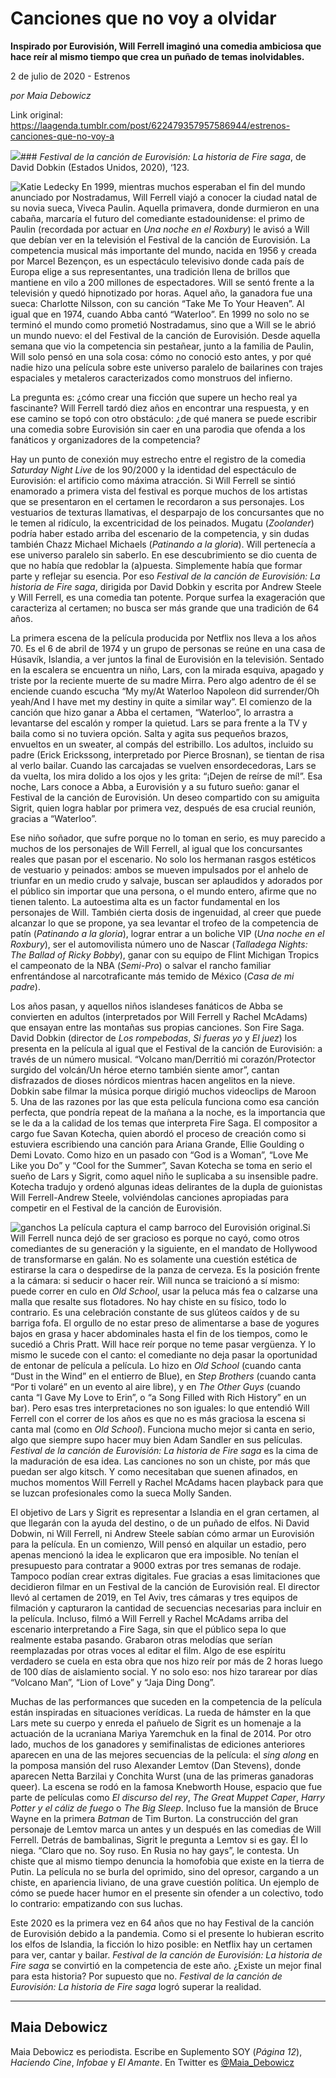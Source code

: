 # Canciones que no voy a olvidar

**Inspirado por Eurovisión, Will Ferrell imaginó una comedia ambiciosa que hace reír al mismo tiempo que crea un puñado de temas inolvidables.**

2 de julio de 2020 - Estrenos

_por Maia Debowicz_

Link original: https://laagenda.tumblr.com/post/622479357957586944/estrenos-canciones-que-no-voy-a

![](https://64.media.tumblr.com/b9e777239de15de687b086e80656d035/b229a0c0110dc9fb-ab/s500x750/1672612dc16cc645ce7f0f65b8561ca117387c1b.jpg)### *Festival de la canción de Eurovisión: La historia de Fire saga*, de David Dobkin (Estados Unidos, 2020), ‘123.

![Katie Ledecky](https://64.media.tumblr.com/68808b9620f460337a932f3f3be9592e/b229a0c0110dc9fb-a9/s400x600/9aa8503e5f3e1f270d3299a07576e053b49c77aa.jpg)
En 1999, mientras muchos esperaban el fin del mundo anunciado por Nostradamus, Will Ferrell viajó a conocer la ciudad natal de su novia sueca, Viveca Paulin. Aquella primavera, donde durmieron en una cabaña, marcaría el futuro del comediante estadounidense: el primo de Paulin (recordada por actuar en *Una noche en el Roxbury*) le avisó a Will que debían ver en la televisión el Festival de la canción de Eurovisión. La competencia musical más importante del mundo, nacida en 1956 y creada por Marcel Bezençon, es un espectáculo televisivo donde cada país de Europa elige a sus representantes, una tradición llena de brillos que mantiene en vilo a 200 millones de espectadores. Will se sentó frente a la televisión y quedó hipnotizado por horas. Aquel año, la ganadora fue una sueca: Charlotte Nilsson, con su canción “Take Me To Your Heaven”. Al igual que en 1974, cuando Abba cantó “Waterloo”. En 1999 no solo no se terminó el mundo como prometió Nostradamus, sino que a Will se le abrió un mundo nuevo: el del Festival de la canción de Eurovisión. Desde aquella semana que vio la competencia sin pestañear, junto a la familia de Paulin, Will solo pensó en una sola cosa: cómo no conoció esto antes, y por qué nadie hizo una película sobre este universo paralelo de bailarines con trajes espaciales y metaleros caracterizados como monstruos del infierno. 

La pregunta es: ¿cómo crear una ficción que supere un hecho real ya fascinante? Will Ferrell tardó diez años en encontrar una respuesta, y en ese camino se topó con otro obstáculo: ¿de qué manera se puede escribir una comedia sobre Eurovisión sin caer en una parodia que ofenda a los fanáticos y organizadores de la competencia? 

Hay un punto de conexión muy estrecho entre el registro de la comedia *Saturday Night Live* de los 90/2000 y la identidad del espectáculo de Eurovisión: el artificio como máxima atracción. Si Will Ferrell se sintió enamorado a primera vista del festival es porque muchos de los artistas que se presentaron en el certamen le recordaron a sus personajes. Los vestuarios de texturas llamativas, el desparpajo de los concursantes que no le temen al ridículo, la excentricidad de los peinados. Mugatu (*Zoolander*) podría haber estado arriba del escenario de la competencia, y sin dudas también Chazz Michael Michaels (*Patinando a la gloria*). Will pertenecía a ese universo paralelo sin saberlo. En ese descubrimiento se dio cuenta de que no había que redoblar la (a)puesta. Simplemente había que formar parte y reflejar su esencia. Por eso *Festival de la canción de Eurovisión: La historia de Fire saga*, dirigida por David Dobkin y escrita por Andrew Steele y Will Ferrell, es una comedia tan potente. Porque surfea la exageración que caracteriza al certamen; no busca ser más grande que una tradición de 64 años. 

La primera escena de la película producida por Netflix nos lleva a los años 70. Es el 6 de abril de 1974 y un grupo de personas se reúne en una casa de Húsavík, Islandia, a ver juntos la final de Eurovisión en la televisión. Sentado en la escalera se encuentra un niño, Lars, con la mirada esquiva, apagado y triste por la reciente muerte de su madre Mirra. Pero algo adentro de él se enciende cuando escucha “My my/At Waterloo Napoleon did surrender/Oh yeah/And I have met my destiny in quite a similar way”. El comienzo de la canción que hizo ganar a Abba el certamen, “Waterloo”, lo arrastra a levantarse del escalón y romper la quietud. Lars se para frente a la TV y baila como si no tuviera opción. Salta y agita sus pequeños brazos, envueltos en un sweater, al compás del estribillo. Los adultos, incluido su padre (Erick Erickssong, interpretado por Pierce Brosnan), se tientan de risa al verlo bailar. Cuando las carcajadas se vuelven ensordecedoras, Lars se da vuelta, los mira dolido a los ojos y les grita: “¡Dejen de reírse de mí!”. Esa noche, Lars conoce a Abba, a Eurovisión y a su futuro sueño: ganar el Festival de la canción de Eurovisión. Un deseo compartido con su amiguita Sigrit, quien logra hablar por primera vez, después de esa crucial reunión, gracias a “Waterloo”.

Ese niño soñador, que sufre porque no lo toman en serio, es muy parecido a muchos de los personajes de Will Ferrell, al igual que los concursantes reales que pasan por el escenario. No solo los hermanan rasgos estéticos de vestuario y peinados: ambos se mueven impulsados por el anhelo de triunfar en un medio crudo y salvaje, buscan ser aplaudidos y adorados por el público sin importar que una persona, o el mundo entero, afirme que no tienen talento. La autoestima alta es un factor fundamental en los personajes de Will. También cierta dosis de ingenuidad, al creer que puede alcanzar lo que se propone, ya sea levantar el trofeo de la competencia de patín (*Patinando a la gloria*), lograr entrar a un boliche VIP (*Una noche en el Roxbury*), ser el automovilista número uno de Nascar (*Talladega Nights: The Ballad of Ricky Bobby*), ganar con su equipo de Flint Michigan Tropics el campeonato de la NBA (*Semi-Pro*) o salvar el rancho familiar enfrentándose al narcotraficante más temido de México (*Casa de mi padre*).

Los años pasan, y aquellos niños islandeses fanáticos de Abba se convierten en adultos (interpretados por Will Ferrell y Rachel McAdams) que ensayan entre las montañas sus propias canciones. Son Fire Saga. David Dobkin (director de *Los rompebodas*, *Si fueras yo* y *El juez*) los presenta en la película al igual que el Festival de la canción de Eurovisión: a través de un número musical. “Volcano man/Derritió mi corazón/Protector surgido del volcán/Un héroe eterno también siente amor”, cantan disfrazados de dioses nórdicos mientras hacen angelitos en la nieve. Dobkin sabe filmar la música porque dirigió muchos videoclips de Maroon 5. Una de las razones por las que esta película funciona como esa canción perfecta, que pondría repeat de la mañana a la noche, es la importancia que se le da a la calidad de los temas que interpreta Fire Saga. El compositor a cargo fue Savan Kotecha, quien abordó el proceso de creación como si estuviera escribiendo una canción para Ariana Grande, Ellie Goulding o Demi Lovato. Como hizo en un pasado con “God is a Woman”, “Love Me Like you Do” y “Cool for the Summer”, Savan Kotecha se toma en serio el sueño de Lars y Sigrit, como aquel niño le suplicaba a su insensible padre. Kotecha tradujo y ordenó algunas ideas delirantes de la dupla de guionistas Will Ferrell-Andrew Steele, volviéndolas canciones apropiadas para competir en el Festival de la canción de Eurovisión. 

![ganchos](https://64.media.tumblr.com/672f9f292cddb2c36de82f6b7be71125/b229a0c0110dc9fb-90/s500x750/62e790b9d08366486ab77bf843a7ab4111402e26.png) La película captura el camp barroco del Eurovisión original.Si Will Ferrell nunca dejó de ser gracioso es porque no cayó, como otros comediantes de su generación y la siguiente, en el mandato de Hollywood de transformarse en galán. No es solamente una cuestión estética de estirarse la cara o despedirse de la panza de cerveza. Es la posición frente a la cámara: si seducir o hacer reír. Will nunca se traicionó a sí mismo: puede correr en culo en *Old School*, usar la peluca más fea o calzarse una malla que resalte sus flotadores. No hay chiste en su físico, todo lo contrario. Es una celebración constante de sus glúteos caídos y de su barriga fofa. El orgullo de no estar preso de alimentarse a base de yogures bajos en grasa y hacer abdominales hasta el fin de los tiempos, como le sucedió a Chris Pratt. Will hace reír porque no teme pasar vergüenza. Y lo mismo le sucede con el canto: el comediante no deja pasar la oportunidad de entonar de película a película. Lo hizo en *Old School* (cuando canta “Dust in the Wind” en el entierro de Blue), en *Step Brothers* (cuando canta “Por ti volaré” en un evento al aire libre), y en *The Other Guys* (cuando canta “I Gave My Love to Erin”, o “a Song Filled with Rich History” en un bar). Pero esas tres interpretaciones no son iguales: lo que entendió Will Ferrell con el correr de los años es que no es más graciosa la escena si canta mal (como en *Old School*). Funciona mucho mejor si canta en serio, algo que siempre supo hacer muy bien Adam Sandler en sus películas. *Festival de la canción de Eurovisión: La historia de Fire saga* es la cima de la maduración de esa idea. Las canciones no son un chiste, por más que puedan ser algo kitsch. Y como necesitaban que suenen afinados, en muchos momentos Will Ferrell y Rachel McAdams hacen playback para que se luzcan profesionales como la sueca Molly Sanden. 

El objetivo de Lars y Sigrit es representar a Islandia en el gran certamen, al que llegarán con la ayuda del destino, o de un puñado de elfos. Ni David Dobwin, ni Will Ferrell, ni Andrew Steele sabían cómo armar un Eurovisión para la película. En un comienzo, Will pensó en alquilar un estadio, pero apenas mencionó la idea le explicaron que era imposible. No tenían el presupuesto para contratar a 9000 extras por tres semanas de rodaje. Tampoco podían crear extras digitales. Fue gracias a esas limitaciones que decidieron filmar en un Festival de la canción de Eurovisión real. El director llevó al certamen de 2019, en Tel Aviv, tres cámaras y tres equipos de filmación y capturaron la cantidad de secuencias necesarias para incluir en la película. Incluso, filmó a Will Ferrell y Rachel McAdams arriba del escenario interpretando a Fire Saga, sin que el público sepa lo que realmente estaba pasando. Grabaron otras melodías que serían reemplazadas por otras voces al editar el film. Algo de ese espíritu verdadero se cuela en esta obra que nos hizo reír por más de 2 horas luego de 100 días de aislamiento social. Y no solo eso: nos hizo tararear por días “Volcano Man”, “Lion of Love” y “Jaja Ding Dong”. 

Muchas de las performances que suceden en la competencia de la película están inspiradas en situaciones verídicas. La rueda de hámster en la que Lars mete su cuerpo y enreda el pañuelo de Sigrit es un homenaje a la actuación de la ucraniana Mariya Yaremchuk en la final de 2014. Por otro lado, muchos de los ganadores y semifinalistas de ediciones anteriores aparecen en una de las mejores secuencias de la película: el *sing along* en la pomposa mansión del ruso Alexander Lemtov (Dan Stevens), donde aparecen Netta Barzilai y Conchita Wurst (una de las primeras ganadoras queer). La escena se rodó en la famosa Knebworth House, espacio que fue parte de películas como *El discurso del rey*, *The Great Muppet Caper*, *Harry Potter y el cáliz de fuego* o *The Big Sleep*. Incluso fue la mansión de Bruce Wayne en la primera *Batman* de Tim Burton. La construcción del gran personaje de Lemtov marca un antes y un después en las comedias de Will Ferrell. Detrás de bambalinas, Sigrit le pregunta a Lemtov si es gay. Él lo niega. “Claro que no. Soy ruso. En Rusia no hay gays”, le contesta. Un chiste que al mismo tiempo denuncia la homofobia que existe en la tierra de Putin. La película no se burla del oprimido, sino del opresor, cargando a un chiste, en apariencia liviano, de una grave cuestión política. Un ejemplo de cómo se puede hacer humor en el presente sin ofender a un colectivo, todo lo contrario: empatizando con sus luchas. 

Este 2020 es la primera vez en 64 años que no hay Festival de la canción de Eurovisión debido a la pandemia. Como si el presente lo hubieran escrito los elfos de Islandia, la ficción lo hizo posible: en Netflix hay un certamen para ver, cantar y bailar. *Festival de la canción de Eurovisión: La historia de Fire saga* se convirtió en la competencia de este año. ¿Existe un mejor final para esta historia? Por supuesto que no. *Festival de la canción de Eurovisión: La historia de Fire saga* logró superar la realidad. 

  




---

 Maia Debowicz
--------------

 Maia Debowicz es periodista. Escribe en Suplemento SOY (*Página 12*), *Haciendo Cine*, *Infobae* y *El Amante*. En Twitter es [@Maia\_Debowicz](https://twitter.com/Maia_Debowicz?lang=es%E2%80%9D%0D%0Atarget=) 

